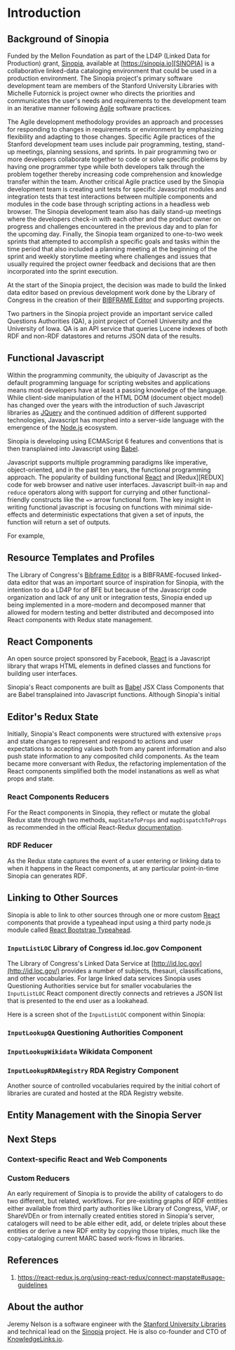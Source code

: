 # Introduction
## Background of Sinopia
Funded by the Mellon Foundation as part of the  LD4P (Linked Data for Production) grant,
[Sinopia][SINOPIA], available at [https://sinopia.io][SINOPIA] is a collaborative linked-data 
cataloging environment that could be used in a production environment. The Sinopia project's primary
software development team are members of the Stanford University Libraries with Michelle Futornick is
project owner who directs the priorities and communicates the user's needs and requirements to the 
development team in an iterative manner following [Agile](https://www.agilealliance.org/) software practices.

The Agile development methodology provides an approach and processes for responding to changes in 
requirements or environment by emphasizing flexibility and adapting to those changes. Specific Agile practices
of the Stanford development team uses include pair programming, testing, stand-up meetings, planning sessions,
and sprints. In pair programming two or more developers collaborate together to code or solve specific problems
by having one programmer type while both developers talk through the problem together thereby increasing code
comprehension and knowledge transfer within the team. Another critical Agile practice used by the Sinopia 
development team is creating unit tests for specific Javascript modules and integration tests that test interactions
between multiple components and modules in the code base through scripting actions in a headless web browser.
The Sinopia development team also has daily stand-up meetings where the developers check-in with each other and 
the product owner on progress and challenges encountered in the previous day and to plan for the upcoming day.
Finally, the Sinopia team organized to one-to-two week sprints that attempted to accomplish a specific goals and
tasks within the time period that also included a planning meeting at the beginning of the sprint and weekly
storytime meeting where challenges and issues that usually required the project owner feedback and decisions 
that are then incorporated into the sprint execution.  

At the start of the Sinopia project, the decision was made to build the linked data editor based on previous
development work done by the Library of Congress in the creation of their [BIBFRAME Editor][BFE] and supporting
projects.      

Two partners in the Sinopia project provide an important service called Questions Authorities (QA), a joint
project of Cornell University and the University of Iowa. QA is an API service that queries Lucene indexes
of both RDF and non-RDF datastores and returns JSON data of the results.  

## Functional Javascript 
Within the programming community, the ubiquity of Javascript as the default programming language for 
scripting websites and applications means most developers have at least a passing knowledge of the
language. While client-side manipulation of the HTML DOM (document object model) has changed over the
years with the introduction of such Javascript libraries as [JQuery][JQUERY] and the continued addition of different
supported technologies, Javascript has morphed into a server-side language with the emergence of the [Node.js][NODE]
ecosystem.

Sinopia is developing using ECMAScript 6 features and conventions that is then transplained into
Javascript using [Babel][BABEL].  



Javascript supports multiple programming paradigms like imperative, object-oriented, and 
in the past ten years, the functional programming approach. The popularity of building functional [React][REACT] 
and [Redux][REDUX] code for web browser and native user interfaces. Javascript built-in `map` and `reduce` 
operators along with support for currying and other functional-friendly constructs like the `=>` arrow functional 
form. The key insight in writing functional javascript is focusing on functions with minimal side-effects and
deterministic expectations that given a set of inputs, the function will return a set of outputs.  

For example,   

## Resource Templates and Profiles
The Library of Congress's [Bibframe Editor][BFE] is a BIBFRAME-focused linked-data editor that was an 
important source of inspiration for Sinopia, with the intention to do a LD4P for of BFE but because of the
Javascript code organization and lack of any unit or integration tests, Sinopia ended up being implemented
in a more-modern and decomposed manner that allowed for modern testing and better distributed and decomposed
into React components with Redux state management. 

## React Components
An open source project sponsored by Facebook, [React][REACT] is a Javascript library that wraps
HTML elements in defined classes and functions for building user interfaces.    

Sinopia's React components are built as [Babel][BABEL] JSX Class Components that are Babel transplained 
into Javascript functions. Although Sinopia's initial  

## Editor's Redux State
Initially, Sinopia's React components were structured with extensive `props` and state changes
to represent and respond to actions and user expectations to accepting values both from any 
parent information and also push state information to any composited child components. As the team
became more conversant with Redux, the refactoring implementation of the React components simplified
both the model instanations as well as what props and state.

### React Components Reducers
For the React components in Sinopia, they reflect or mutate the global Redux state through two 
methods, `mapStateToProps` and `mapDispatchToProps` as recommended in the official React-Redux
[documentation](#redux-ref-01).

### RDF Reducer
As the Redux state captures the event of a user entering or linking data to when it happens in the 
React components, at any particular point-in-time Sinopia can generates RDF. 

## Linking to Other Sources
Sinopia is able to link to other sources through one or more custom [React][REACT] components 
that provide a typeahead input using a third party node.js module called [React Bootstrap Typeahead](http://ericgio.github.io/react-bootstrap-typeahead/).  


### `InputListLOC` Library of Congress **id.loc.gov** Component
The Library of Congress's Linked Data Service at [http://id.loc.gov](http://id.loc.gov/) provides a number
of subjects, thesauri, classifications, and other vocabularies. For large linked data services 
Sinopia uses Questioning Authorities service but for smaller vocabularies the `InputListLOC` React
component directly connects and retrieves a JSON list that is presented to the end user as a 
lookahead. 

Here is a screen shot of the `InputListLOC` component within Sinopia:

### `InputLookupQA` Questioning Authorities Component

### `InputLookupWikidata` Wikidata Component

### `InputLookupRDARegistry` RDA Registry Component
Another source of controlled vocabularies required by the initial cohort of libraries 
are curated and hosted at the RDA Registry website. 
## Entity Management with the Sinopia Server

## Next Steps
### Context-specific React and Web Components
### Custom Reducers
An early requirement of Sinopia is to provide the ability of catalogers to do two different, but related, workflows.
For pre-existing graphs of RDF entities either available from third party authorities like 
Library of Congress, VIAF, or ShareVDEn or from internally created entities stored in Sinopia's server, catalogers
will need to be able either edit, add, or delete triples about these entities or derive a new RDF entity by copying
those triples, much like the copy-cataloging current MARC based work-flows in libraries. 


## References

1. https://react-redux.js.org/using-react-redux/connect-mapstate#usage-guidelines 
<a name="redux-ref-01"></a>

## About the author
Jeremy Nelson is a software engineer with the [Stanford University Libraries][SUL] and technical lead
on the [Sinopia][SINOPIA] project. He is also co-founder and CTO of [KnowledgeLinks.io][KNOW_LNKS].

[BABEL]: https://babeljs.io/
[BFE]: http://bibframe.org/editor
[JQUERY]: https://jquery.com/
[KNOW_LNKS]: http://knowledgelinks.io/
[NODE]: https://nodejs.org/en/
[REACT]: https://reactjs.org/
[SINOPIA]: https://sinopia.io
[SUL]: https://library.stanford.edu/

